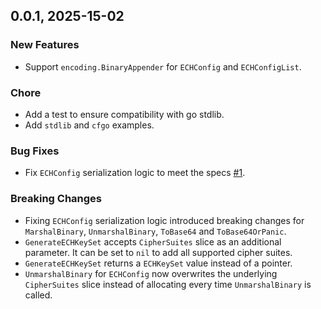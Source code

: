 ## 0.0.1, 2025-15-02

### New Features
- Support `encoding.BinaryAppender` for `ECHConfig` and `ECHConfigList`.

### Chore
- Add a test to ensure compatibility with go stdlib.
- Add `stdlib` and `cfgo` examples.

### Bug Fixes
- Fix `ECHConfig` serialization logic to meet the specs [#1](https://github.com/OmarTariq612/goech/issues/1).

### Breaking Changes
- Fixing `ECHConfig` serialization logic introduced breaking changes for `MarshalBinary`, `UnmarshalBinary`, `ToBase64` and `ToBase64OrPanic`.
- `GenerateECHKeySet` accepts `CipherSuites` slice as an additional parameter. It can be set to `nil` to add all supported cipher suites.
- `GenerateECHKeySet` returns a `ECHKeySet` value instead of a pointer.
- `UnmarshalBinary` for `ECHConfig` now overwrites the underlying `CipherSuites` slice instead of allocating every time `UnmarshalBinary` is called.